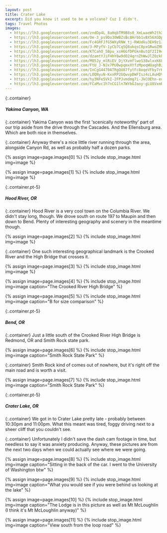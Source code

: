 ```yaml
---
layout: post
title: Crater Lake
excerpt: Did you know it used to be a volcano? Cuz I didn't.
tags: Travel Photos
images:
  - https://lh3.googleusercontent.com/zndDp4L_8aHqbTM9B8s0_XmLwaeWh2thXI3icIxC0We_o3vgkdKIT82k1uPxHL1U5TaBUKfXKqPnwfb_rExbqCKOHFN39-LSWY8NIvTDAqIuh2UzL0jCmgEUit845SY_gfMZIRnS6a8=w2000
  - https://lh3.googleusercontent.com/Oe-3_ps9Do30WBZsBc8Hrbb1v8X56XGDpyPR5VPL-UX-1ug6QiLWBpT-bhyyutqMSMzO85Rnm5fHpJKii8fA1N28YuFmNZUDRQI8UlPkhiG_VP9JmYw-vAUwS4jZ2qCeiu3Pn39yzck=w2000 
  - https://lh3.googleusercontent.com/Fc4GRFJfG5WXyRNW_tj-RWUdku3EH9z1JMTOf1x0uL7Krb0WlbHX1SH_4yyKNPHOZ6O3a_dF3CibpR9PZsNjPe-I8ptOCWbxer7MIWpVK8YyNLdXiCCDmjTd8jL_5ACgkitG-UcLSd0=w2400
  - https://lh3.googleusercontent.com/3-MFyfV-1yCb7Cq5Q8ukqsC0pxGRwoZMb4S8vDW2IwtNx_3OUgqSVowYlVVpyaD0dhg4-hLOvJlnofXauZMafxbMMOmmPgrzqVYJxECJ1-BvpfcWnXZyq-Kebh95w6Vn3kz7jYk2w40=w2000
  - https://lh3.googleusercontent.com/KTCahO_5Bpu_xsH6GfDPGknButQf2II9e9i9meo-RSy6k5QP_P620nowEUr6VxC-QXN3h07CKMjdP9iRKOfZpc6_vwfD0GgM5bMTQGcIB4KIeP2NLqQWrDl-79fvXOhVVLmyhtt1om0=w2000
  - https://lh3.googleusercontent.com/dzamtYJiFHhY6w9dO24qrnZhWwJlZOzkhrDhyaqryGV95udTURACP3dpf0Fm5QkM7tFTArSI-GmEmZUOAW7BlMKaknXX3tqFNBsomzMqjG6R2gIb_SRkcmpvz2R-4YefzjnuYQXJkSU=w2000
  - https://lh3.googleusercontent.com/M05Jy_mlRiEV_DjYXvmflwoS38wlxxK6Fargc24eHdmxqG0DxD4bv1S78P6gkya3d_A9LHfQH1Te9FXCG8PtVIGyg8o2ZxdVDHd4Yg5xTx56naue0qwFe_dgGCzjtmsWL7MXsG5RbuI=w2000
  - https://lh3.googleusercontent.com/FtU_J-NJx7PU0wpqmxXYfzMpeqWUaghBzTGryyim2wwc7qh1Cb12XNXvk6HroXEc6vY8UAtpz8OMYsyCnXbeXpe9xxaDVjuNQdsnYJoSKfXhmmSCQajkXzfOP1s_0bJXEZYCwpiBMgQ=w2000
  - https://lh3.googleusercontent.com/InCgG4470ATRgQU87fytFc8oqeVFby7rH0YhL1wu4mitt4o71w1vHnEBPLMGVcKvP-6GeIajOOhYlv86WbPZezM-gEpmL2RWXvPUCXTK2dqDywrRg8r-tRZUpvjzBlqIhiOydjvgwUw=w2000
  - https://lh3.googleusercontent.com/LOQNyuN-KxxRP2GQwvpDWFIsz4cLAuHDVY-8iEZD6ydHsKVe7h43Bop6Px03gtnCh2L-NKFIzsOgWtWgot_olgNl3OEpFlD07hCXOnS6iivX6eLYLUdp1SCZBlkZU6OnWW1ED3coJOM=w2000
  - https://lh3.googleusercontent.com/hy3NFeSVkI-2FPJvmdmg7i-JkCOEhn-eqO8ejAv3znOFYnYi2HHDoVGzlrFt7jFwebgCKCHAHvbGfam9RcnaybXQ5OsDlk5eZGohhJQqA4x-X5gpdNDPacPYRFDTINuUMQnyhWMjG0Y=w2000
  - https://lh3.googleusercontent.com/FCaMvc1h7nCG1ln7WYbGJaoy-gLU8VxmR-XR7DFW-vHIHZdE5sCyHhH4XR7BR1wQA7QynEWmjuJd8g8qzhXnce36ktvYdHnrGUVdZqN4K0WvLXQeoQ7xG0ST69nxa0-VegIGRl0nKFQ=w2400
---
```

{:.container}
##### Yakima Canyon, WA

{:.container}
Yakima Canyon was the first 'scenically noteworthy' part of our trip aside from the drive through the Cascades. And the Ellensburg area. Which are both nice in themselves.

{:.container}
Anyway there's a nice little river running through the area, alongside Canyon Rd, as well as probably half a dozen parks.

{% assign image=page.images[0] %}
{% include stop_image.html img=image %}

{% assign image=page.images[1] %}
{% include stop_image.html img=image %}

{:.container.pt-5}
##### Hood River, OR

{:.container}
Hood River is a very cool town on the Columbia River. We didn't stay long, though. We drove south on route 197 to Maupin and then down to Bend. Plenty of interesting geography and scenery in the meantime though.

{% assign image=page.images[2] %}
{% include stop_image.html img=image %}

{:.container}
One such interesting geographical landmark is the Crooked River and the High Bridge that crosses it.

{% assign image=page.images[3] %}
{% include stop_image.html img=image %}

{% assign image=page.images[4] %}
{% include stop_image.html img=image caption="The Crooked River High Bridge" %}

{% assign image=page.images[5] %}
{% include stop_image.html img=image caption="B for size comparison" %}

{:.container.pt-5}
##### Bend, OR

{:.container}
Just a little south of the Crooked River High Bridge is Redmond, OR and Smith Rock state park.

{% assign image=page.images[6] %}
{% include stop_image.html img=image caption="Smith Rock State Park" %}

{:.container}
Smith Rock kind of comes out of nowhere, but it's right off the main road and is worth a visit. 

{% assign image=page.images[7] %}
{% include stop_image.html img=image caption="Smith Rock State Park" %}

{:.container.pt-5}
##### Crater Lake, OR

{:.container}
We got in to Crater Lake pretty late - probably between 10:30pm and 11:00pm. What this meant was tired, foggy driving next to a sheer cliff that you couldn't see. 

{:.container}
Unfortunately I didn't save the dash cam footage in time, but needless to say it was anxiety producing. Anyway, these pictures are from the next two days when we could actually see where we were going.

{% assign image=page.images[8] %}
{% include stop_image.html img=image caption="Sitting in the back of the car. I went to the University of Washington btw" %}

{% assign image=page.images[9] %}
{% include stop_image.html img=image caption="What you would see if you were behind us looking at the lake" %}

{% assign image=page.images[10] %}
{% include stop_image.html img=image caption="The Lodge is in this picture as well as Mt McLoughlin (I think it's Mt McLoughlin anyway)" %}

{% assign image=page.images[11] %}
{% include stop_image.html img=image caption="View south from the loop road" %}
